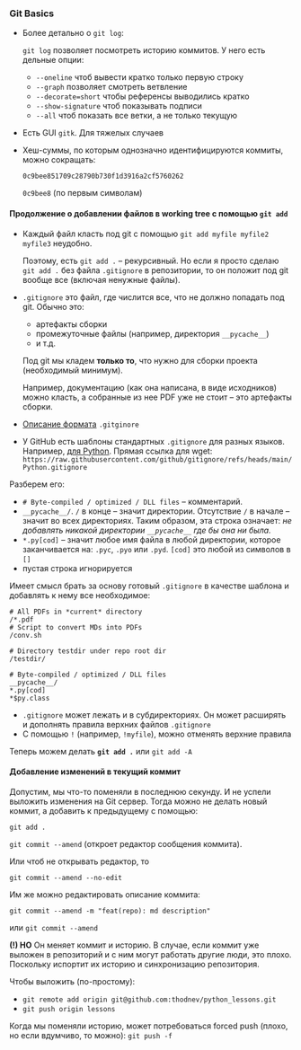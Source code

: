 ### Git Basics

- Более детально о `git log`:
  
  `git log` позволяет посмотреть историю коммитов. У него есть дельные опции:
  - `--oneline` чтоб вывести кратко только первую строку
  - `--graph` позволяет смотреть ветвление
  - `--decorate=short` чтобы референсы выводились кратко
  - `--show-signature` чтоб показывать подписи
  - `--all` чтоб показать все ветки, а не только текущую
- Есть GUI `gitk`. Для тяжелых случаев
- Хеш-суммы, по которым однозначно идентифицируются коммиты, можно сокращать:
  
  `0c9bee851709c28790b730f1d3916a2cf5760262`

  `0c9bee8`
  (по первым символам)

#### Продолжение о добавлении файлов в working tree с помощью `git add`

- Каждый файл класть под git с помощью
  `git add myfile myfile2 myfile3` неудобно.
  
  Поэтому, есть `git add .` – рекурсивный. Но если я просто сделаю `git add .` без файла
  `.gitignore` в репозитории, то он положит
  под git вообще все (включая ненужные файлы).
- `.gitignore` это файл, где числится все, что не должно попадать под git. Обычно это:
  - артефакты сборки
  - промежуточные файлы
    (например, директория `__pycache__`)
  - и т.д.

  Под git мы кладем **только то**, что нужно для сборки проекта (необходимый минимум).
  
  Например, документацию (как она написана, в виде исходников) можно класть, а собранные из нее PDF уже не стоит – это артефакты сборки.

- [Описание формата](https://git-scm.com/docs/gitignore) `.gitginore`
- У GitHub есть шаблоны стандартных `.gitignore` для разных языков. Например, 
[для Python](https://github.com/github/gitignore/blob/main/Python.gitignore).
Прямая ссылка для wget:
`https://raw.githubusercontent.com/github/gitignore/refs/heads/main/Python.gitignore`


Разберем его:
- `# Byte-compiled / optimized / DLL files` – комментарий.
- `__pycache__/`. `/` в конце – значит директории. Отсутствие `/` в начале – значит во всех директориях. Таким образом, эта строка означает: *не добавлять никакой директории `__pycache__` где бы она ни была.*
- `*.py[cod]` – значит любое имя файла в любой директории, которое заканчивается на:
`.pyc`, `.pyo` или `.pyd`.
`[cod]` это любой из символов в `[]`
- пустая строка игнорируется


Имеет смысл брать за основу готовый `.gitignore` в качестве шаблона и добавлять к нему все необходимое:

    # All PDFs in *current* directory
    /*.pdf
    # Script to convert MDs into PDFs
    /conv.sh

    # Directory testdir under repo root dir
    /testdir/

    # Byte-compiled / optimized / DLL files
    __pycache__/
    *.py[cod]
    *$py.class

- `.gitignore` может лежать и в субдиректориях. Он может расширять и дополнять правила верхних файлов `.gitignore`
- C помощью `!` (например, `!myfile`), можно отменять верхние правила

Теперь можем делать **`git add .`** или `git add -A`


#### Добавление изменений в текущий коммит

Допустим, мы что-то поменяли в последнюю секунду. И не успели выложить изменения на Git сервер.
Тогда можно не делать новый коммит, а добавить к предыдущему с помощью:

`git add .`

`git commit --amend` (откроет редактор сообщения коммита).

Или чтоб не открывать редактор, то

`git commit --amend --no-edit`

Им же можно редактировать описание коммита:

`git commit --amend -m "feat(repo): md description"`

или 
`git commit --amend`

**(!) НО** Он меняет коммит и историю. В случае, если коммит уже выложен в репозиторий и с ним могут работать другие люди, это плохо. Поскольку испортит их историю и синхронизацию репозитория.

Чтобы выложить (по-простому):
- `git remote add origin git@github.com:thodnev/python_lessons.git`
- `git push origin lessons`

Когда мы поменяли историю, может потребоваться forced push (плохо, но если вдумчиво, то можно): `git push -f`
